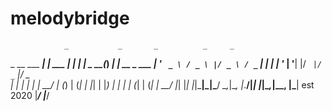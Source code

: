 # melodybridge

                _           _       _          _     _
 _ __ ___   ___| | ___   __| |_   _| |__  _ __(_) __| | __ _  ___
| '_ ` _ \ / _ \ |/ _ \ / _` | | | | '_ \| '__| |/ _` |/ _` |/ _ \
| | | | | |  __/ | (_) | (_| | |_| | |_) | |  | | (_| | (_| |  __/
|_| |_| |_|\___|_|\___/ \__,_|\__, |_.__/|_|  |_|\__,_|\__, |\___|
est 2020                       |___/                    |___/
